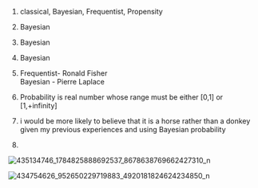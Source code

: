 1.  classical, Bayesian, Frequentist, Propensity
2.  Bayesian
3.  Bayesian
4.  Bayesian
5.  Frequentist- Ronald Fisher  
Bayesian - Pierre Laplace  
6.  Probability is real number whose range must be either [0,1] or [1,+infinity]  
7.  i would be more likely to believe that it is a horse rather than a donkey given my previous experiences and using Bayesian probability

8.  
![435134746_1784825888692537_8678638769662427310_n](https://github.com/vmxx/IDS2024S/assets/157654839/6121a345-f7f8-4870-99d9-1f47b5e2443e)

![434754626_952650229719883_4920181824624234850_n](https://github.com/vmxx/IDS2024S/assets/157654839/ba705f09-5f1d-4827-a1b9-b22c65b40b6d)
